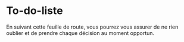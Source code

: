 # To-do-liste
En suivant cette feuille de route, vous pourrez vous assurer de ne rien oublier et de prendre chaque décision au moment opportun. 
